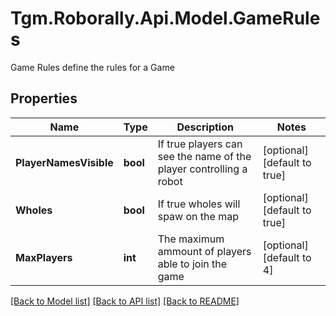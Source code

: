 # Tgm.Roborally.Api.Model.GameRules
Game Rules define the rules for a Game
## Properties

Name | Type | Description | Notes
------------ | ------------- | ------------- | -------------
**PlayerNamesVisible** | **bool** | If true players can see the name of the player controlling a robot | [optional] [default to true]
**Wholes** | **bool** | If true wholes will spaw on the map | [optional] [default to true]
**MaxPlayers** | **int** | The maximum ammount of players able to join the game | [optional] [default to 4]

[[Back to Model list]](../README.md#documentation-for-models) [[Back to API list]](../README.md#documentation-for-api-endpoints) [[Back to README]](../README.md)

